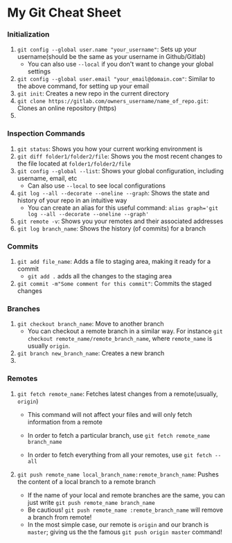 # My Git Cheat Sheet

### Initialization

1. `git config --global user.name "your_username"`: Sets up your username(should be the same as your username in Github/Gitlab)
   + You can also use `--local` if you don't want to change your global settings
2. `git config --global user.email "your_email@domain.com"`: Similar to the above command, for setting up your email
3. `git init`: Creates a new repo in the current directory
4. `git clone https://gitlab.com/owners_username/name_of_repo.git`: Clones an online repository (https)
5. 

### Inspection Commands

1. `git status`: Shows you how your current working environment is
2. `git diff folder1/folder2/file`: Shows you the most recent changes to the file located at `folder1/folder2/file`
3. `git config --global --list`: Shows your global configuration, including username, email, etc
   + Can also use `--local` to see local configurations
4. `git log --all --decorate --oneline --graph`: Shows the state and history of your repo in an intuitive way
   + You can create an alias for this useful command: `alias graph='git log --all --decorate --oneline --graph'`
5. `git remote -v`: Shows you your remotes and their associated addresses
6. `git log branch_name`: Shows the history (of commits) for a branch

### Commits

1. `git add file_name`: Adds a file to staging area, making it ready for a commit
   + `git add .` adds all the changes to the staging area
2. `git commit -m"Some comment for this commit"`: Commits the staged changes

### Branches

1. `git checkout branch_name`: Move to another branch
   + You can checkout a remote branch in a similar way. For instance `git checkout remote_name/remote_branch_name`, where `remote_name` is usually `origin`.
2. `git branch new_branch_name`: Creates a new branch
3. 

### Remotes

1. `git fetch remote_name`: Fetches latest changes from a remote(usually, `origin`)

   + This command will not affect your files and will only fetch information from a remote

   + In order to fetch a particular branch, use `git fetch remote_name branch_name`
   + In order to fetch everything from all your remotes, use `git fetch --all`

2. `git push remote_name local_branch_name:remote_branch_name`: Pushes the content of a local branch to a remote branch

   + If the name of your local and remote branches are the same, you can just write `git push remote_name branch_name`
   + Be cautious! `git push remote_name :remote_branch_name` will remove a branch from remote!
   + In the most simple case, our remote is `origin` and our branch is `master`; giving us the the famous `git push origin master` command!